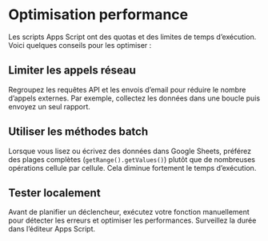 # Optimisation performance

Les scripts Apps Script ont des quotas et des limites de temps d’exécution. Voici quelques conseils pour les optimiser :

## Limiter les appels réseau

Regroupez les requêtes API et les envois d’email pour réduire le nombre d’appels externes. Par exemple, collectez les données dans une boucle puis envoyez un seul rapport.

## Utiliser les méthodes batch

Lorsque vous lisez ou écrivez des données dans Google Sheets, préférez des plages complètes (`getRange().getValues()`) plutôt que de nombreuses opérations cellule par cellule. Cela diminue fortement le temps d’exécution.

## Tester localement

Avant de planifier un déclencheur, exécutez votre fonction manuellement pour détecter les erreurs et optimiser les performances. Surveillez la durée dans l’éditeur Apps Script.